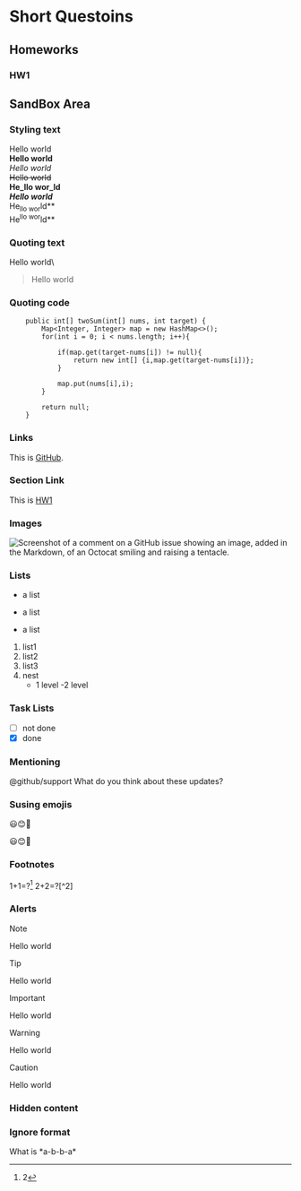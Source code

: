 # Short Questoins
## Homeworks
### HW1
## SandBox Area
### Styling text
Hello world\
**Hello world**\
*Hello world*\
~~Hello world~~\
**He_llo wor_ld**\
***Hello world***\
He<sub>llo wor</sub>ld**\
He<sup>llo wor</sup>ld**
### Quoting text
Hello world\
>Hello world
### Quoting code
```
    public int[] twoSum(int[] nums, int target) {
        Map<Integer, Integer> map = new HashMap<>();
        for(int i = 0; i < nums.length; i++){

            if(map.get(target-nums[i]) != null){
                return new int[] {i,map.get(target-nums[i])};
            }

            map.put(nums[i],i);
        }

        return null;
    }
```
### Links
This is [GitHub](https://pages.github.com/).
### Section Link
This is [HW1](HW1.md)
### Images
![Screenshot of a comment on a GitHub issue showing an image, added in the Markdown, of an Octocat smiling and raising a tentacle.](https://myoctocat.com/assets/images/base-octocat.svg)
### Lists
- a list
* a list 
+ a list 
1. list1
2. list2
3. list3
4. nest
	- 1 level
		-2 level
### Task Lists
- [ ] not done
- [x] done
### Mentioning
@github/support What do you think about these updates?
### Susing emojis
:smiley::blush::metal:

:smiley::blush::metal:
### Footnotes
1+1=?[^1]
2+2=?[^2]
[^1]: 2
[^1]: 4
### Alerts
> [!NOTE]
> Hello world

> [!TIP]
> Hello world

> [!IMPORTANT]
> Hello world

> [!WARNING]
> Hello world

> [!CAUTION]
> Hello world

### Hidden content
<!-- This content will not appear in the rendered Markdown -->
### Ignore format
What is \*a-b-b-a\*  
